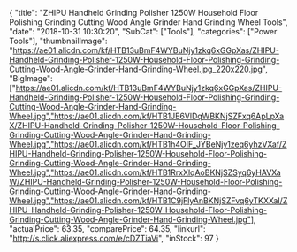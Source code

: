 {
	"title": "ZHIPU Handheld Grinding Polisher 1250W Household Floor Polishing Grinding Cutting Wood Angle Grinder Hand Grinding Wheel Tools",
	"date": "2018-10-31 10:30:20",
	"SubCat": ["Tools"],
	"categories": ["Power Tools"],
	"thumbnailImage": "https://ae01.alicdn.com/kf/HTB13uBmF4WYBuNjy1zkq6xGGpXas/ZHIPU-Handheld-Grinding-Polisher-1250W-Household-Floor-Polishing-Grinding-Cutting-Wood-Angle-Grinder-Hand-Grinding-Wheel.jpg_220x220.jpg",
	"BigImage": ["https://ae01.alicdn.com/kf/HTB13uBmF4WYBuNjy1zkq6xGGpXas/ZHIPU-Handheld-Grinding-Polisher-1250W-Household-Floor-Polishing-Grinding-Cutting-Wood-Angle-Grinder-Hand-Grinding-Wheel.jpg","https://ae01.alicdn.com/kf/HTB1JE6VlDqWBKNjSZFxq6ApLpXaX/ZHIPU-Handheld-Grinding-Polisher-1250W-Household-Floor-Polishing-Grinding-Cutting-Wood-Angle-Grinder-Hand-Grinding-Wheel.jpg","https://ae01.alicdn.com/kf/HTB1h4OIF_JYBeNjy1zeq6yhzVXaf/ZHIPU-Handheld-Grinding-Polisher-1250W-Household-Floor-Polishing-Grinding-Cutting-Wood-Angle-Grinder-Hand-Grinding-Wheel.jpg","https://ae01.alicdn.com/kf/HTB1RrxXlqAoBKNjSZSyq6yHAVXaW/ZHIPU-Handheld-Grinding-Polisher-1250W-Household-Floor-Polishing-Grinding-Cutting-Wood-Angle-Grinder-Hand-Grinding-Wheel.jpg","https://ae01.alicdn.com/kf/HTB1C9jFlyAnBKNjSZFvq6yTKXXaI/ZHIPU-Handheld-Grinding-Polisher-1250W-Household-Floor-Polishing-Grinding-Cutting-Wood-Angle-Grinder-Hand-Grinding-Wheel.jpg"],
	"actualPrice": 63.35,
	"comparePrice": 64.35,
	"linkurl": "http://s.click.aliexpress.com/e/cDZTiaVi",
	"inStock": 97
}
